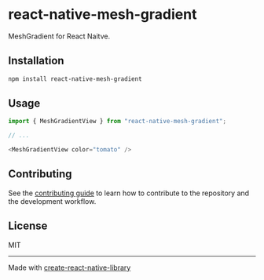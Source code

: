 # react-native-mesh-gradient

MeshGradient for React Naitve.

## Installation

```sh
npm install react-native-mesh-gradient
```

## Usage

```js
import { MeshGradientView } from "react-native-mesh-gradient";

// ...

<MeshGradientView color="tomato" />
```

## Contributing

See the [contributing guide](CONTRIBUTING.md) to learn how to contribute to the repository and the development workflow.

## License

MIT

---

Made with [create-react-native-library](https://github.com/callstack/react-native-builder-bob)
